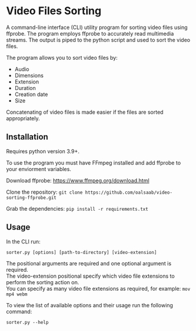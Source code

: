 # Video Files Sorting

A command-line interface (CLI) utility program for sorting video files using ffprobe.
The program employs ffprobe to accurately read multimedia streams. The output is piped to the python script and used to sort the video files.

The program allows you to sort video files by:

- Audio
- Dimensions
- Extension
- Duration
- Creation date
- Size

Concatenating of video files is made easier if the files are sorted appropriately.

## Installation

Requires python version 3.9+.

To use the program you must have FFmpeg installed and add ffprobe to your enviorment variables.

Download ffprobe: https://www.ffmpeg.org/download.html

Clone the repository: `git clone https://github.com/oalsaab/video-sorting-ffprobe.git`

Grab the dependencies: `pip install -r requirements.txt`

## Usage

In the CLI run:

`sorter.py [options] [path-to-directory] [video-extension]`

The positional arguments are required and one optional argument is required. <br />
The video-extension positional specify which video file extensions to perform the sorting action on. <br />
You can specify as many video file extensions as required, for example: `mov mp4 webm`

To view the list of available options and their usage run the following command:

`sorter.py --help`
